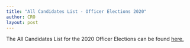 ```yaml
---
title: "All Candidates List - Officer Elections 2020"
author: CRO
layout: post
---
```


The All Candidates List for the 2020 Officer Elections can be found <a href="https://drive.google.com/open?id=1dc-QfFYJdOP-bRXDgqtGutENm6mDWR0V"> here.</a>